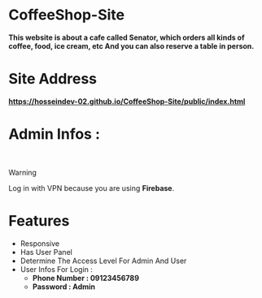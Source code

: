 # CoffeeShop-Site

__This website is about a cafe called Senator, which orders all kinds of coffee, food, ice cream, etc And you can also reserve a table in person.__

# Site Address

__https://hosseindev-02.github.io/CoffeeShop-Site/public/index.html__

# Admin Infos :

<br/>

> [!WARNING]
> Log in with VPN because you are using **Firebase**.

# Features

* Responsive
* Has User Panel
* Determine The Access Level For Admin And User
* User Infos For Login :
  * __Phone Number : 09123456789__
  * __Password : Admin__

